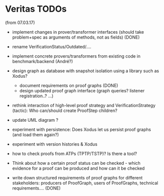 Veritas TODOs
==================

(from 07.03.17)
* implement changes in prover/transformer interfaces (should take
  problem+spec as arguments of methods, not as fields) (DONE)
* rename VerificationStatus/Outdated/....
* implement concrete provers/transformers from existing code in benchmark/backend (André?)
* design graph as database with snapshot isolation using a library such as Xodus?
  * document requirements on proof graphs (DONE)
  * design updated proof graph interface (graph queries? listener registration..? ...)
* rethink interaction of high-level proof strategy and VerificationStrategy (tactic): Who can/should create ProofStep children?
* update UML diagram ?
* experiment with persistence: Does Xodus let us persist proof graphs
(and load them again?)
* experiment with version histories & Xodus
* how to check proofs from ATPs (TPTP/TSTP)? Is there a tool?
* Think about how a certain proof status can be checked - which
evidence for a proof can be produced and how can it be checked

* write down structured requirements of proof graphs for different
  stakeholders: producers of ProofGraph, users of ProofGraphs,
  technical requirements.... (DONE)



